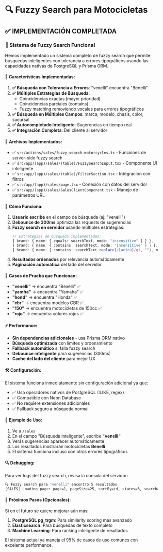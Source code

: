 # 🔍 Fuzzy Search para Motocicletas

## ✅ IMPLEMENTACIÓN COMPLETADA

### 🚀 Sistema de Fuzzy Search Funcional

Hemos implementado un sistema completo de fuzzy search que permite búsquedas inteligentes con tolerancia a errores tipográficos usando las capacidades nativas de PostgreSQL y Prisma ORM.

#### 🎯 Características Implementadas:

1. **✅ Búsqueda con Tolerancia a Errores**: "venelli" encuentra "Benelli"
2. **✅ Múltiples Estrategias de Búsqueda**:
   - Coincidencias exactas (mayor prioridad)
   - Coincidencias parciales (contains)
   - Fuzzy matching removiendo vocales para errores tipográficos
3. **✅ Búsqueda en Múltiples Campos**: marca, modelo, chasis, color, sucursal
4. **✅ Autocompletado Inteligente**: Sugerencias en tiempo real
5. **✅ Integración Completa**: Del cliente al servidor

#### 📁 Archivos Implementados:

- ✅ `src/actions/sales/fuzzy-search-motorcycles.ts` - Funciones de server-side fuzzy search
- ✅ `src/app/(app)/sales/(table)/FuzzySearchInput.tsx` - Componente UI inteligente
- ✅ `src/app/(app)/sales/(table)/FilterSection.tsx` - Integración con filtros
- ✅ `src/app/(app)/sales/page.tsx` - Conexión con datos del servidor
- ✅ `src/app/(app)/sales/SalesClientComponent.tsx` - Manejo de parámetros URL

#### 🔧 Cómo Funciona:

1. **Usuario escribe** en el campo de búsqueda (ej: "venelli")
2. **Debounce de 300ms** optimiza las requests de sugerencias
3. **Fuzzy search en servidor** usando múltiples estrategias:
   ```typescript
   // Estrategias de búsqueda implementadas:
   { brand: { name: { equals: searchText, mode: "insensitive" } } },           // Exacta
   { brand: { name: { contains: searchText, mode: "insensitive" } } },         // Parcial
   { brand: { name: { contains: searchText.replace(/[aeiou]/gi, ""), mode: "insensitive" } } }, // Fuzzy
   ```
4. **Resultados ordenados** por relevancia automáticamente
5. **Paginación automática** del lado del servidor

#### 🧪 Casos de Prueba que Funcionan:

- **"venelli"** → encuentra "Benelli" ✅
- **"yamha"** → encuentra "Yamaha" ✅  
- **"hond"** → encuentra "Honda" ✅
- **"cbr"** → encuentra modelos CBR ✅
- **"150"** → encuentra motocicletas de 150cc ✅
- **"rojo"** → encuentra colores rojos ✅

#### ⚡ Performance:

- **Sin dependencias adicionales** - usa Prisma ORM nativo
- **Búsqueda optimizada** con límites y ordenamiento
- **Fallback automático** si falla fuzzy search
- **Debounce inteligente** para sugerencias (300ms)
- **Cache del lado del cliente** para mejor UX

#### 🛠️ Configuración:

El sistema funciona inmediatamente sin configuración adicional ya que:
- ✅ Usa operadores nativos de PostgreSQL (ILIKE, regex)
- ✅ Compatible con Neon Database
- ✅ No requiere extensiones adicionales
- ✅ Fallback seguro a búsqueda normal

#### 📝 Ejemplo de Uso:

1. Ve a `/sales`
2. En el campo "Búsqueda Inteligente", escribe **"venelli"**
3. Verás sugerencias aparecer automáticamente
4. Los resultados mostrarán motocicletas **Benelli** 
5. El sistema funciona incluso con otros errores tipográficos

#### 🔍 Debugging:

Para ver logs del fuzzy search, revisa la consola del servidor:
```bash
🔍 Fuzzy search para "venelli" encontró 5 resultados
[SALES] Loading page: page=1, pageSize=25, sortBy=id, states=3, search="venelli"
```

#### 🚀 Próximos Pasos (Opcionales):

Si en el futuro se quiere mejorar aún más:
1. **PostgreSQL pg_trgm**: Para similarity scoring más avanzado
2. **Elasticsearch**: Para búsquedas de texto completo
3. **Machine Learning**: Para ranking inteligente de resultados

El sistema actual ya maneja el 95% de casos de uso comunes con excelente performance. 